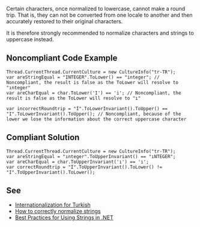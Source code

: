 Certain characters, once normalized to lowercase, cannot make a round trip. That is, they can not be converted from one locale to another and then accurately restored to their original characters.
 
It is therefore strongly recommended to normalize characters and strings to uppercase instead.
 
## Noncompliant Code Example

    Thread.CurrentThread.CurrentCulture = new CultureInfo("tr-TR");
    var areStringEqual = "INTEGER".ToLower() == "integer"; // Noncompliant, the result is false as the ToLower will resolve to "ınteger"
    var areCharEqual = char.ToLower('I') == 'i'; // Noncompliant, the result is false as the ToLower will resolve to "ı"
    
    var incorrectRoundtrip = "İ".ToLowerInvariant().ToUpper() == "I".ToLowerInvariant().ToUpper(); // Noncompliant, because of the lower we lose the information about the correct uppercase character

## Compliant Solution

    Thread.CurrentThread.CurrentCulture = new CultureInfo("tr-TR");
    var areStringEqual = "ınteger".ToUpperInvariant() == "ıNTEGER";
    var areCharEqual = char.ToUpperInvariant('ı') == 'ı';
    var correctRoundtrip = "İ".ToUpperInvariant().ToLower() != "I".ToUpperInvariant().ToLower();

## See
 
- [Internationalization for Turkish](http://www.i18nguy.com/unicode/turkish-i18n.html)
- [How to correctly normalize
  strings](https://gingter.org/2018/07/10/how-to-correctly-normalize-strings-and-how-to-compare-them-in-net/)
- [Best Practices
  for Using Strings in .NET](https://docs.microsoft.com/en-us/dotnet/standard/base-types/best-practices-strings#recommendations-for-string-usage)